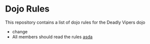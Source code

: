 Dojo Rules
==========

This repository contains a list of dojo rules for the Deadly Vipers dojo
* change
* All members should read the rules
[asda](https://github.com/deadllyvipers)

